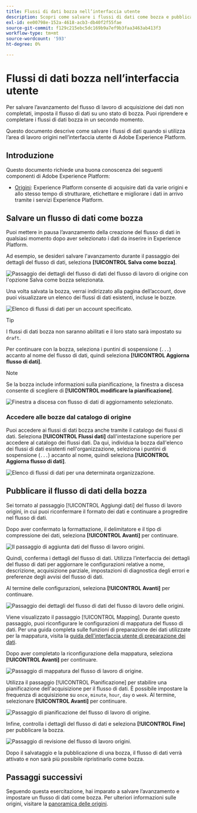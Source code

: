 ```yaml
---
title: Flussi di dati bozza nell’interfaccia utente
description: Scopri come salvare i flussi di dati come bozza e pubblicarli in un secondo momento, quando utilizzi l’area di lavoro origini.
exl-id: ee00798e-152a-4618-acb3-db40f2f55fae
source-git-commit: f129c215ebc5dc169b9a7ef9b3faa3463ab413f3
workflow-type: tm+mt
source-wordcount: '593'
ht-degree: 0%

---
```


# Flussi di dati bozza nell’interfaccia utente

Per salvare l’avanzamento del flusso di lavoro di acquisizione dei dati non completati, imposta il flusso di dati su uno stato di bozza. Puoi riprendere e completare i flussi di dati bozza in un secondo momento.

Questo documento descrive come salvare i flussi di dati quando si utilizza l’area di lavoro origini nell’interfaccia utente di Adobe Experience Platform.

## Introduzione

Questo documento richiede una buona conoscenza dei seguenti componenti di Adobe Experience Platform:

* [Origini](../../home.md): Experience Platform consente di acquisire dati da varie origini e allo stesso tempo di strutturare, etichettare e migliorare i dati in arrivo tramite i servizi Experience Platform.

## Salvare un flusso di dati come bozza

Puoi mettere in pausa l’avanzamento della creazione del flusso di dati in qualsiasi momento dopo aver selezionato i dati da inserire in Experience Platform.

Ad esempio, se desideri salvare l&#39;avanzamento durante il passaggio dei dettagli del flusso di dati, seleziona **[!UICONTROL Salva come bozza]**.

![Passaggio dei dettagli del flusso di dati del flusso di lavoro di origine con l&#39;opzione Salva come bozza selezionata.](../../images/tutorials/draft/save-as-draft.png)

Una volta salvata la bozza, verrai indirizzato alla pagina dell’account, dove puoi visualizzare un elenco dei flussi di dati esistenti, incluse le bozze.

![Elenco di flussi di dati per un account specificato.](../../images/tutorials/draft/draft-dataflow.png)

>[!TIP]
>
>I flussi di dati bozza non saranno abilitati e il loro stato sarà impostato su `draft`.

Per continuare con la bozza, seleziona i puntini di sospensione (`...`) accanto al nome del flusso di dati, quindi seleziona **[!UICONTROL Aggiorna flusso di dati]**.

>[!NOTE]
>
>Se la bozza include informazioni sulla pianificazione, la finestra a discesa consente di scegliere di **[!UICONTROL modificare la pianificazione]**.

![Finestra a discesa con flusso di dati di aggiornamento selezionato.](../../images/tutorials/draft/update-dataflow.png)

### Accedere alle bozze dal catalogo di origine

Puoi accedere ai flussi di dati bozza anche tramite il catalogo dei flussi di dati. Seleziona **[!UICONTROL Flussi dati]** dall&#39;intestazione superiore per accedere al catalogo dei flussi dati. Da qui, individua la bozza dall&#39;elenco dei flussi di dati esistenti nell&#39;organizzazione, seleziona i puntini di sospensione (`...`) accanto al nome, quindi seleziona **[!UICONTROL Aggiorna flusso di dati]**.

![Elenco di flussi di dati per una determinata organizzazione.](../../images/tutorials/draft/catalog-access.png)

## Pubblicare il flusso di dati della bozza

Sei tornato al passaggio [!UICONTROL Aggiungi dati] del flusso di lavoro origini, in cui puoi riconfermare il formato dei dati e continuare a progredire nel flusso di dati.

Dopo aver confermato la formattazione, il delimitatore e il tipo di compressione dei dati, seleziona **[!UICONTROL Avanti]** per continuare.

![Il passaggio di aggiunta dati del flusso di lavoro origini.](../../images/tutorials/draft/select-data.png)

Quindi, conferma i dettagli del flusso di dati. Utilizza l’interfaccia dei dettagli del flusso di dati per aggiornare le configurazioni relative a nome, descrizione, acquisizione parziale, impostazioni di diagnostica degli errori e preferenze degli avvisi del flusso di dati.

Al termine delle configurazioni, seleziona **[!UICONTROL Avanti]** per continuare.

![Passaggio dei dettagli del flusso di dati del flusso di lavoro delle origini.](../../images/tutorials/draft/dataflow-detail.png)

Viene visualizzato il passaggio [!UICONTROL Mapping]. Durante questo passaggio, puoi riconfigurare le configurazioni di mappatura del flusso di dati. Per una guida completa sulle funzioni di preparazione dei dati utilizzate per la mappatura, visita la [guida dell&#39;interfaccia utente di preparazione dei dati](../../../data-prep/ui/mapping.md).

Dopo aver completato la riconfigurazione della mappatura, seleziona **[!UICONTROL Avanti]** per continuare.

![Passaggio di mappatura del flusso di lavoro di origine.](../../images/tutorials/draft/mapping.png)

Utilizza il passaggio [!UICONTROL Pianificazione] per stabilire una pianificazione dell&#39;acquisizione per il flusso di dati. È possibile impostare la frequenza di acquisizione su `once`, `minute`, `hour`, `day` o `week`. Al termine, selezionare **[!UICONTROL Avanti]** per continuare.

![Passaggio di pianificazione del flusso di lavoro di origine.](../../images/tutorials/draft/scheduling.png)

Infine, controlla i dettagli del flusso di dati e seleziona **[!UICONTROL Fine]** per pubblicare la bozza.

![Passaggio di revisione del flusso di lavoro origini.](../../images/tutorials/draft/review.png)

Dopo il salvataggio e la pubblicazione di una bozza, il flusso di dati verrà attivato e non sarà più possibile ripristinarlo come bozza.

## Passaggi successivi

Seguendo questa esercitazione, hai imparato a salvare l’avanzamento e impostare un flusso di dati come bozza. Per ulteriori informazioni sulle origini, visitare la [panoramica delle origini](../../home.md).
